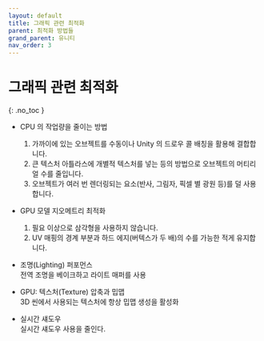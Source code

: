 ```yaml
---
layout: default
title: 그래픽 관련 최적화
parent: 최적화 방법들
grand_parent: 유니티
nav_order: 3
---
```


# 그래픽 관련 최적화  
{: .no_toc }

  - CPU 의 작업량을 줄이는 방법  
    1. 가까이에 있는 오브젝트를 수동이나 Unity 의 드로우 콜 배칭을 활용해 결합합니다.  
    2. 큰 텍스처 아틀라스에 개별적 텍스처를 넣는 등의 방법으로 오브젝트의 머티리얼 수를 줄입니다.  
    3. 오브젝트가 여러 번 렌더링되는 요소(반사, 그림자, 픽셀 별 광원 등)를 덜 사용합니다.  

  - GPU 모델 지오메트리 최적화  
    1. 필요 이상으로 삼각형을 사용하지 않습니다.  
    2. UV 매핑의 경계 부분과 하드 에지(버텍스가 두 배)의 수를 가능한 적게 유지합니다.  

  - 조명(Lighting) 퍼포먼스  
    전역 조명을 베이크하고 라이트 매퍼를 사용  

  - GPU: 텍스처(Texture) 압축과 밉맵  
    3D 씬에서 사용되는 텍스처에 항상 밉맵 생성을 활성화  

  - 실시간 섀도우  
    실시간 섀도우 사용을 줄인다.